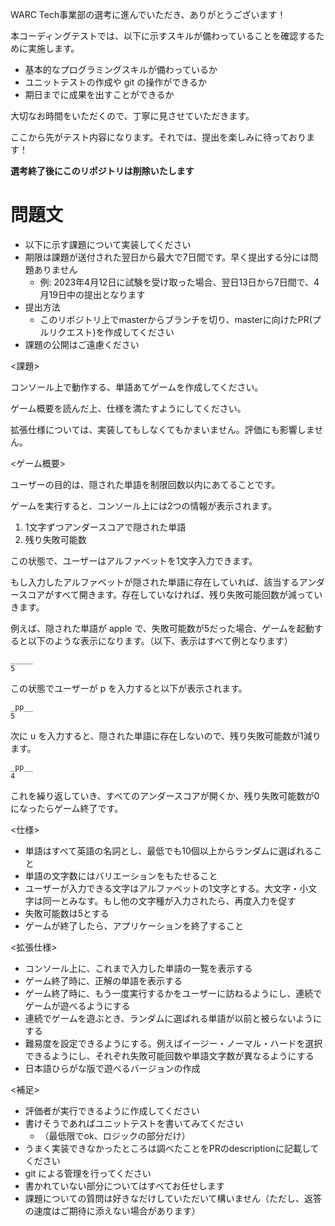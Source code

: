 
WARC Tech事業部の選考に進んでいただき、ありがとうございます！

本コーディングテストでは、以下に示すスキルが備わっていることを確認するために実施します。

- 基本的なプログラミングスキルが備わっているか
- ユニットテストの作成や git の操作ができるか
- 期日までに成果を出すことができるか

大切なお時間をいただくので、丁寧に見させていただきます。

ここから先がテスト内容になります。それでは、提出を楽しみに待っております！

**選考終了後にこのリポジトリは削除いたします**

# 問題文

- 以下に示す課題について実装してください
- 期限は課題が送付された翌日から最大で7日間です。早く提出する分には問題ありません
    - 例: 2023年4月12日に試験を受け取った場合、翌日13日から7日間で、4月19日中の提出となります
- 提出方法
  - このリポジトリ上でmasterからブランチを切り、masterに向けたPR(プルリクエスト)を作成してください
- 課題の公開はご遠慮ください

<課題>

コンソール上で動作する、単語あてゲームを作成してください。

ゲーム概要を読んだ上、仕様を満たすようにしてください。

拡張仕様については、実装してもしなくてもかまいません。評価にも影響しません。

<ゲーム概要>

ユーザーの目的は、隠された単語を制限回数以内にあてることです。

ゲームを実行すると、コンソール上には2つの情報が表示されます。

1. 1文字ずつアンダースコアで隠された単語
2. 残り失敗可能数

この状態で、ユーザーはアルファベットを1文字入力できます。

もし入力したアルファベットが隠された単語に存在していれば、該当するアンダースコアがすべて開きます。存在していなければ、残り失敗可能回数が減っていきます。

例えば、隠された単語が apple で、失敗可能数が5だった場合、ゲームを起動すると以下のような表示になります。（以下、表示はすべて例となります）

```
_____
5
```

この状態でユーザーが p を入力すると以下が表示されます。

```
_pp__
5
```

次に u を入力すると、隠された単語に存在しないので、残り失敗可能数が1減ります。

```
_pp__
4
```

これを繰り返していき、すべてのアンダースコアが開くか、残り失敗可能数が0になったらゲーム終了です。

<仕様>

- 単語はすべて英語の名詞とし、最低でも10個以上からランダムに選ばれること
- 単語の文字数にはバリエーションをもたせること
- ユーザーが入力できる文字はアルファベットの1文字とする。大文字・小文字は同一とみなす。もし他の文字種が入力されたら、再度入力を促す
- 失敗可能数は5とする
- ゲームが終了したら、アプリケーションを終了すること

<拡張仕様>

- コンソール上に、これまで入力した単語の一覧を表示する
- ゲーム終了時に、正解の単語を表示する
- ゲーム終了時に、もう一度実行するかをユーザーに訪ねるようにし、連続でゲームが遊べるようにする
- 連続でゲームを遊ぶとき、ランダムに選ばれる単語が以前と被らないようにする
- 難易度を設定できるようにする。例えばイージー・ノーマル・ハードを選択できるようにし、それぞれ失敗可能回数や単語文字数が異なるようにする
- 日本語ひらがな版で遊べるバージョンの作成

<補足>

- 評価者が実行できるように作成してください
- 書けそうであればユニットテストを書いてみてください
  - （最低限でok、ロジックの部分だけ）
- うまく実装できなかったところは調べたことをPRのdescriptionに記載してください
- git による管理を行ってください
- 書かれていない部分についてはすべてお任せします
- 課題についての質問は好きなだけしていただいて構いません（ただし、返答の速度はご期待に添えない場合があります）
